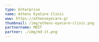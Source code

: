 ```yaml
---
type: Enterprise
name: Athens EyeCare Clinic
www: https://athenseyecare.gr
thumbnail: /img/athens-eyecare-clinic.png
partnername: MDIT
partner: ./img/md-it.png
--- 
```

